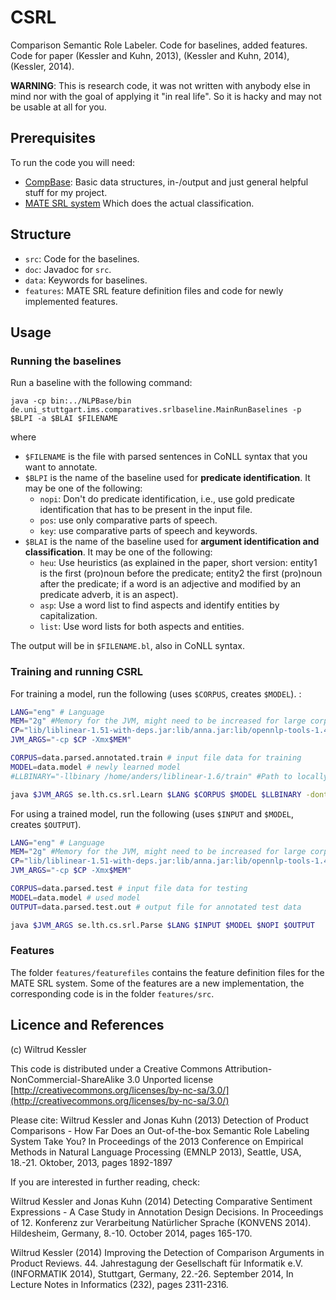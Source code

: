 # CSRL

Comparison Semantic Role Labeler.
Code for baselines, added features.
Code for paper (Kessler and Kuhn, 2013), (Kessler and Kuhn, 2014), (Kessler, 2014).

__WARNING__: This is research code, it was not written with anybody else in mind nor with the goal of applying it "in real life". So it is hacky and may not be usable at all for you.



## Prerequisites

To run the code you will need:

- [CompBase](https://github.com/WiltrudKessler/CompBase): 
   Basic data structures, in-/output and just general helpful stuff for my project.
- [MATE SRL system](https://code.google.com/archive/p/mate-tools/)
   Which does the actual classification.


## Structure

- `src`: Code for the baselines.
- `doc`: Javadoc for `src`.
- `data`: Keywords for baselines.
- `features`: MATE SRL feature definition files and code for newly implemented features.


## Usage

### Running the baselines

Run a baseline with the following command:

```{bash}
java -cp bin:../NLPBase/bin de.uni_stuttgart.ims.comparatives.srlbaseline.MainRunBaselines -p $BLPI -a $BLAI $FILENAME
```

where 
- `$FILENAME` is the file with parsed sentences in CoNLL syntax that you want to annotate. 
-  `$BLPI` is the name of the baseline used for **predicate identification**. It may be one of the following:
   - `nopi`: Don't do predicate identification, i.e., use gold predicate identification that has to be present in the input file.
   - `pos`: use only comparative parts of speech.
   - `key`: use comparative parts of speech and keywords.
-  `$BLAI` is the name of the baseline used for **argument identification and classification**. It may be one of the following:
   - `heu`: Use heuristics (as explained in the paper, short version: entity1 is the first (pro)noun before the predicate; entity2 the first (pro)noun after the predicate; if a word is an adjective and modified by an predicate adverb, it is an aspect).
   - `asp`: Use a word list to find aspects and identify entities by capitalization.
   - `list`: Use word lists for both aspects and entities.
   
The output will be in `$FILENAME.bl`, also in CoNLL syntax.


### Training and running CSRL

For training a model, run the following (uses `$CORPUS`, creates `$MODEL`).
:

```bash
LANG="eng" # Language
MEM="2g" #Memory for the JVM, might need to be increased for large corpora.
CP="lib/liblinear-1.51-with-deps.jar:lib/anna.jar:lib/opennlp-tools-1.4.3.jar:bin" # Classpath
JVM_ARGS="-cp $CP -Xmx$MEM"

CORPUS=data.parsed.annotated.train # input file data for training
MODEL=data.model # newly learned model
#LLBINARY="-llbinary /home/anders/liblinear-1.6/train" #Path to locally compiled liblinear. Uncomment this and correct the path if you have it. This will make training models faster (30-40%)

java $JVM_ARGS se.lth.cs.srl.Learn $LANG $CORPUS $MODEL $LLBINARY -dontDeleteTrainData -skipUnknownPredicates"
```

For using a trained model, run the following (uses `$INPUT` and `$MODEL`, creates `$OUTPUT`).

```bash
LANG="eng" # Language
MEM="2g" #Memory for the JVM, might need to be increased for large corpora.
CP="lib/liblinear-1.51-with-deps.jar:lib/anna.jar:lib/opennlp-tools-1.4.3.jar:bin" # Classpath
JVM_ARGS="-cp $CP -Xmx$MEM"

CORPUS=data.parsed.test # input file data for testing
MODEL=data.model # used model
OUTPUT=data.parsed.test.out # output file for annotated test data

java $JVM_ARGS se.lth.cs.srl.Parse $LANG $INPUT $MODEL $NOPI $OUTPUT
```


### Features

The folder `features/featurefiles` contains the feature definition files for the MATE SRL system. Some of the features are a new implementation, the corresponding code is in the folder `features/src`.




## Licence and References

(c) Wiltrud Kessler

This code is distributed under a Creative Commons Attribution-NonCommercial-ShareAlike 3.0 Unported license
[http://creativecommons.org/licenses/by-nc-sa/3.0/](http://creativecommons.org/licenses/by-nc-sa/3.0/)

Please cite:
Wiltrud Kessler and Jonas Kuhn (2013)
Detection of Product Comparisons - How Far Does an Out-of-the-box Semantic Role Labeling System Take You?
In Proceedings of the 2013 Conference on Empirical Methods in Natural Language Processing (EMNLP 2013), Seattle, USA, 18.-21. Oktober, 2013, pages 1892-1897


If you are interested in further reading, check:

Wiltrud Kessler and Jonas Kuhn (2014)
Detecting Comparative Sentiment Expressions - A Case Study in Annotation Design Decisions.
In Proceedings of 12. Konferenz zur Verarbeitung Natürlicher Sprache (KONVENS 2014). Hildesheim, Germany, 8.-10. October 2014, pages 165-170.

Wiltrud Kessler (2014)
Improving the Detection of Comparison Arguments in Product Reviews. 44. Jahrestagung der Gesellschaft für Informatik e.V. (INFORMATIK 2014), Stuttgart, Germany, 22.-26. September 2014, 
In Lecture Notes in Informatics (232), pages 2311-2316.

